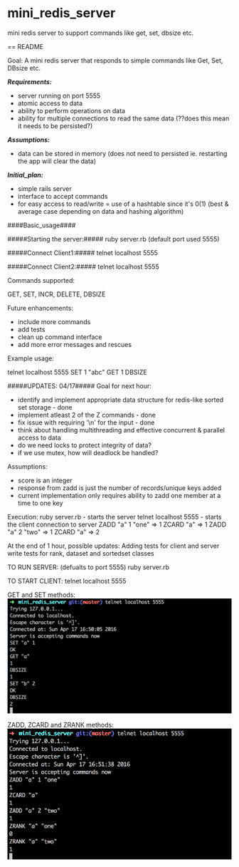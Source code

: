 # mini_redis_server
mini redis server to support commands like get, set, dbsize etc.


== README

Goal: A mini redis server that responds to simple commands like Get, Set, DBsize etc.

***Requirements:***
- server running on port 5555
- atomic access to data
- ability to perform operations on data
- ability for multiple connections to read the same data (??does this mean it needs to be persisted?)

***Assumptions:***
- data can be stored in memory (does not need to persisted ie. restarting the app will clear the data)

***Initial_plan:***
- simple rails server
- interface to accept commands
- for easy access to read/write = use of a hashtable since it's 0(1) (best & average case depending on data and hashing algorithm)

####Basic_usage####

#####Starting the server:#####
ruby server.rb (default port used 5555)

#####Connect Client1:#####
telnet localhost 5555

#####Connect Client2:#####
telnet localhost 5555

Commands supported:

GET, SET, INCR, DELETE, DBSIZE

Future enhancements:
- include more commands
- add tests
- clean up command interface
- add more error messages and rescues

Example usage:

telnet localhost 5555
SET 1 "abc"
GET 1
DBSIZE

#####UPDATES: 04/17#####
Goal for next hour:
- identify and implement appropriate data structure for redis-like sorted set storage - done
- implement atleast 2 of the Z commands - done
- fix issue with requiring '\n' for the input - done
- think about handling multithreading and effective concurrent & parallel access to data
 - do we need locks to protect integrity of data?
 - if we use mutex, how will deadlock be handled?

Assumptions:
- score is an integer
- response from zadd is just the number of records/unique keys added
- current implementation only requires ability to zadd one member at a time to one key

Execution:
ruby server.rb - starts the server
telnet localhost 5555 - starts the client connection to server
ZADD "a" 1 "one" => 1 
ZCARD "a" => 1
ZADD "a" 2 "two" => 1 
ZCARD "a" => 2

At the end of 1 hour, possible updates:
Adding tests for client and server
write tests for rank, dataset and sortedset classes

TO RUN SERVER: (defualts to port 5555)
ruby server.rb

TO START CLIENT:
telnet localhost 5555

GET and SET methods:
![alt text](https://github.com/divyas1102/mini_redis_server/blob/master/resources/Screen%20Shot%202016-04-17%20at%204.50.42%20PM.png "get and set")

ZADD, ZCARD and ZRANK methods:
![alt text](https://github.com/divyas1102/mini_redis_server/blob/master/resources/Screen%20Shot%202016-04-17%20at%204.52.20%20PM.png "z methods")
